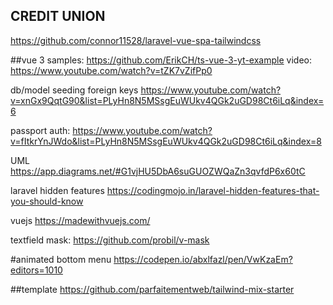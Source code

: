 ## CREDIT UNION
https://github.com/connor11528/laravel-vue-spa-tailwindcss


##vue 3
samples: https://github.com/ErikCH/ts-vue-3-yt-example
video: https://www.youtube.com/watch?v=tZK7vZifPp0


db/model seeding foreign keys
https://www.youtube.com/watch?v=xnGx9QqtG90&list=PLyHn8N5MSsgEuWUkv4QGk2uGD98Ct6iLq&index=6

passport auth: https://www.youtube.com/watch?v=fItkrYnJWdo&list=PLyHn8N5MSsgEuWUkv4QGk2uGD98Ct6iLq&index=8

UML
https://app.diagrams.net/#G1vjHU5DbA6suGUOZWQaZn3qvfdP6x60tC

laravel hidden features
https://codingmojo.in/laravel-hidden-features-that-you-should-know


vuejs
https://madewithvuejs.com/

textfield mask:
https://github.com/probil/v-mask

#animated bottom menu
https://codepen.io/abxlfazl/pen/VwKzaEm?editors=1010

##template
 https://github.com/parfaitementweb/tailwind-mix-starter
